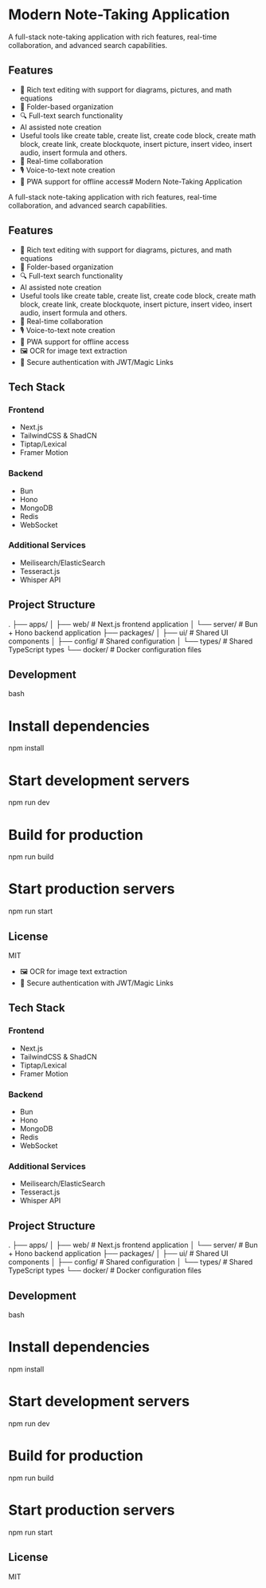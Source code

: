 # Modern Note-Taking Application

A full-stack note-taking application with rich features, real-time collaboration, and advanced search capabilities.

## Features

- 📝 Rich text editing with support for diagrams, pictures, and math equations
- 📁 Folder-based organization
- 🔍 Full-text search functionality
- AI assisted note creation
- Useful tools like create table, create list, create code block, create math block, create link, create blockquote, insert picture, insert video, insert audio, insert formula and others.
- 🔄 Real-time collaboration
- 🎙️ Voice-to-text note creation
- 📱 PWA support for offline access# Modern Note-Taking Application

A full-stack note-taking application with rich features, real-time collaboration, and advanced search capabilities.

## Features

- 📝 Rich text editing with support for diagrams, pictures, and math equations
- 📁 Folder-based organization
- 🔍 Full-text search functionality
- AI assisted note creation
- Useful tools like create table, create list, create code block, create math block, create link, create blockquote, insert picture, insert video, insert audio, insert formula and others.
- 🔄 Real-time collaboration
- 🎙️ Voice-to-text note creation
- 📱 PWA support for offline access
- 🖼️ OCR for image text extraction
- 🔐 Secure authentication with JWT/Magic Links

## Tech Stack

### Frontend
- Next.js
- TailwindCSS & ShadCN
- Tiptap/Lexical
- Framer Motion

### Backend
- Bun
- Hono
- MongoDB
- Redis
- WebSocket

### Additional Services
- Meilisearch/ElasticSearch
- Tesseract.js
- Whisper API

## Project Structure

.
├── apps/
│   ├── web/           # Next.js frontend application
│   └── server/        # Bun + Hono backend application
├── packages/
│   ├── ui/           # Shared UI components
│   ├── config/       # Shared configuration
│   └── types/        # Shared TypeScript types
└── docker/           # Docker configuration files



## Development

bash
# Install dependencies
npm install

# Start development servers
npm run dev

# Build for production
npm run build

# Start production servers
npm run start



## License

MIT
- 🖼️ OCR for image text extraction
- 🔐 Secure authentication with JWT/Magic Links

## Tech Stack

### Frontend
- Next.js
- TailwindCSS & ShadCN
- Tiptap/Lexical
- Framer Motion

### Backend
- Bun
- Hono
- MongoDB
- Redis
- WebSocket

### Additional Services
- Meilisearch/ElasticSearch
- Tesseract.js
- Whisper API

## Project Structure

.
├── apps/
│   ├── web/           # Next.js frontend application
│   └── server/        # Bun + Hono backend application
├── packages/
│   ├── ui/           # Shared UI components
│   ├── config/       # Shared configuration
│   └── types/        # Shared TypeScript types
└── docker/           # Docker configuration files



## Development

bash
# Install dependencies
npm install

# Start development servers
npm run dev

# Build for production
npm run build

# Start production servers
npm run start



## License

MIT